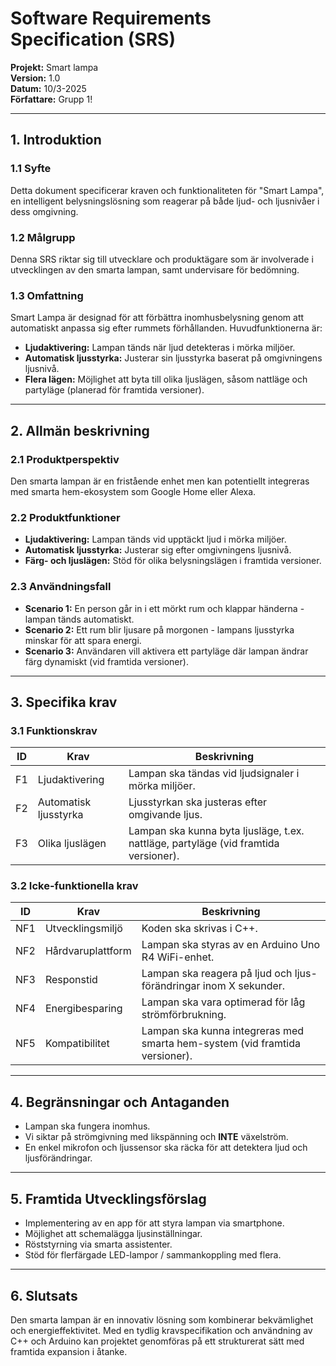 # Software Requirements Specification (SRS)

**Projekt:** Smart lampa  
**Version:** 1.0  
**Datum:** 10/3-2025  
**Författare:** Grupp 1!

---

## 1. Introduktion

### 1.1 Syfte
Detta dokument specificerar kraven och funktionaliteten för "Smart Lampa", en intelligent belysningslösning som reagerar på både ljud- och ljusnivåer i dess omgivning.

### 1.2 Målgrupp
Denna SRS riktar sig till utvecklare och produktägare som är involverade i utvecklingen av den smarta lampan, samt undervisare för bedömning.

### 1.3 Omfattning
Smart Lampa är designad för att förbättra inomhusbelysning genom att automatiskt anpassa sig efter rummets förhållanden. Huvudfunktionerna är:
- **Ljudaktivering:** Lampan tänds när ljud detekteras i mörka miljöer.
- **Automatisk ljusstyrka:** Justerar sin ljusstyrka baserat på omgivningens ljusnivå.
- **Flera lägen:** Möjlighet att byta till olika ljuslägen, såsom nattläge och partyläge (planerad för framtida versioner).

---

## 2. Allmän beskrivning

### 2.1 Produktperspektiv
Den smarta lampan är en fristående enhet men kan potentiellt integreras med smarta hem-ekosystem som Google Home eller Alexa.

### 2.2 Produktfunktioner
- **Ljudaktivering:** Lampan tänds vid upptäckt ljud i mörka miljöer.
- **Automatisk ljusstyrka:** Justerar sig efter omgivningens ljusnivå.
- **Färg- och ljuslägen:** Stöd för olika belysningslägen i framtida versioner.

### 2.3 Användningsfall
- **Scenario 1:** En person går in i ett mörkt rum och klappar händerna - lampan tänds automatiskt.
- **Scenario 2:** Ett rum blir ljusare på morgonen - lampans ljusstyrka minskar för att spara energi.
- **Scenario 3:** Användaren vill aktivera ett partyläge där lampan ändrar färg dynamiskt (vid framtida versioner).

---

## 3. Specifika krav

### 3.1 Funktionskrav

| **ID** | **Krav**              | **Beskrivning**                                                      |
|--------|-----------------------|----------------------------------------------------------------------|
| F1     | Ljudaktivering        | Lampan ska tändas vid ljudsignaler i mörka miljöer.                  |
| F2     | Automatisk ljusstyrka | Ljusstyrkan ska justeras efter omgivande ljus.                         |
| F3     | Olika ljuslägen       | Lampan ska kunna byta ljusläge, t.ex. nattläge, partyläge (vid framtida versioner). |

### 3.2 Icke-funktionella krav

| **ID** | **Krav**           | **Beskrivning**                                                              |
|--------|--------------------|------------------------------------------------------------------------------|
| NF1    | Utvecklingsmiljö   | Koden ska skrivas i C++.                                                       |
| NF2    | Hårdvaruplattform  | Lampan ska styras av en Arduino Uno R4 WiFi-enhet.                             |
| NF3    | Responstid         | Lampan ska reagera på ljud och ljus-förändringar inom X sekunder.              |
| NF4    | Energibesparing    | Lampan ska vara optimerad för låg strömförbrukning.                            |
| NF5    | Kompatibilitet     | Lampan ska kunna integreras med smarta hem-system (vid framtida versioner).     |

---

## 4. Begränsningar och Antaganden
- Lampan ska fungera inomhus.
- Vi siktar på strömgivning med likspänning och **INTE** växelström.
- En enkel mikrofon och ljussensor ska räcka för att detektera ljud och ljusförändringar.

---

## 5. Framtida Utvecklingsförslag
- Implementering av en app för att styra lampan via smartphone.
- Möjlighet att schemalägga ljusinställningar.
- Röststyrning via smarta assistenter.
- Stöd för flerfärgade LED-lampor / sammankoppling med flera.

---

## 6. Slutsats
Den smarta lampan är en innovativ lösning som kombinerar bekvämlighet och energieffektivitet. Med en tydlig kravspecifikation och användning av C++ och Arduino kan projektet genomföras på ett strukturerat sätt med framtida expansion i åtanke.
